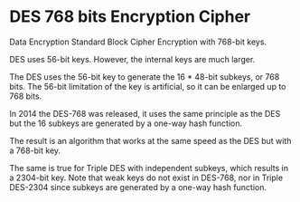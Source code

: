 # DES 768 bits Encryption Cipher

Data Encryption Standard Block Cipher Encryption with 768-bit keys.

DES uses 56-bit keys. However, the internal keys are much larger.

The DES uses the 56-bit key to generate the 16 * 48-bit subkeys, or 768 bits. The 56-bit limitation of the key is artificial, so it can be enlarged up to 768 bits.

In 2014 the DES-768 was released, it uses the same principle as the DES but the 16 subkeys are generated by a one-way hash function.

The result is an algorithm that works at the same speed as the DES but with a 768-bit key.

The same is true for Triple DES with independent subkeys, which results in a 2304-bit key. Note that weak keys do not exist in DES-768, nor in Triple DES-2304 since subkeys are generated by a one-way hash function.
